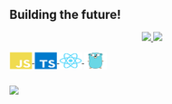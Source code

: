 ## Building the future!
<div align="center">
  <a href="https://github.com/kaikynetto">
  <img height="180em" src="https://github-readme-stats.vercel.app/api?username=thekaiky&show_icons=true&theme=highcontrast"/>
  <img height="180em" src="https://github-readme-stats.vercel.app/api/top-langs/?username=kaikynetto&layout=compact&langs_count=7&theme=highcontrast"/>
</div>
<div style="display: inline_block"><br>
  <img align="center" alt="Kaiky-Js" height="30" width="40" src="https://raw.githubusercontent.com/devicons/devicon/master/icons/javascript/javascript-plain.svg">
  <img align="center" alt="Kaiky-Ts" height="30" width="40" src="https://raw.githubusercontent.com/devicons/devicon/master/icons/typescript/typescript-plain.svg">
  <img align="center" alt="Kaiky-React" height="30" width="40" src="https://raw.githubusercontent.com/devicons/devicon/master/icons/react/react-original.svg">
  <img align="center" alt="Kaiky-Go" height="30" width="40" src="https://raw.githubusercontent.com/devicons/devicon/master/icons/go/go-original.svg">
</div>
  
  ##
 
<div> 
  <a href="https://www.twitter.com/thekaiky" target="_blank"><img src="https://img.shields.io/badge/Twitter-1DA1F2?style=for-the-badge&logo=twitter&logoColor=white" target="_blank"></a>
 
</div>
